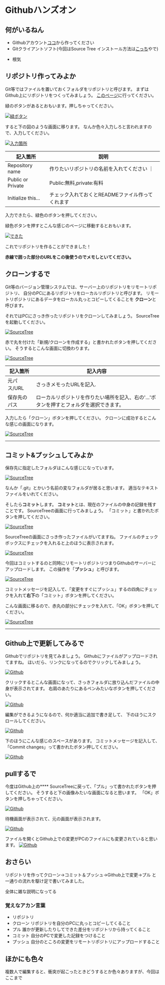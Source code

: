 # Githubハンズオン

## 何がいるねん
  - Githubアカウント[ココ]()から作ってください
  - Gitクライアントソフト(今回はSource Tree インストール方法は[こっち](../install-sourcetree.md)やで)
  <!-- github for windows 使いにくいねん -->
  - 根気

## リポジトリ作ってみよか
Git等ではファイルを置いておくフォルダをリポジトリと呼びます。
まずはGithub上にリポジトリをつくってみましょう。
[このページ](https://github.com/EnyaKitakagaya)に行ってください。

緑のボタンがあるとおもいます。押しちゃってください。

[ ![緑ボタン](imgs/img1.png) ](imgs/origin/img1.png)

すると下の図のような画面に移ります。
なんか色々入力しろと言われますので、入力してください。

[ ![入力箇所](imgs/img2.png) ](imgs/origin/img2.png)

| 記入箇所 | 説明 |
| -----|-----|
| Repository name | 作りたいリポジトリの名前を入れてください ｜
| Public or Private | Public:無料,private:有料 |
| Initialize this... | チェック入れておくとREADMEファイル作ってくれます |

入力できたら、緑色のボタンを押してください。

緑色ボタンを押すとこんな感じのページに移動するとおもいます。

[ ![できた](imgs/img3.png) ](imgs/origin/img3.png)

これでリポジトリを作ることができました！

**赤線で囲った部分のURLをこの後使うのでメモしといてください。**


## クローンするで

Git等のバージョン管理システムでは、サーバー上のリポジトリをリモートリポジトリ、
自分のPCにあるリポジトリをローカルリポジトリと呼びます。
リモートリポジトリにあるデータをローカル丸っとコピーしてくることを **クローン**と呼びます。

それではPCにさっき作ったリポジトリをクローンしてみましょう。
SourceTreeを起動してください。

[ ![SourceTree](imgs/img4.png) ](imgs/origin/img4.png)

赤で丸を付けた「新規/クローンを作成する」と書かれたボタンを押してください。
そうするとこんな画面に切換わります。

[ ![SourceTree](imgs/img5.png) ](imgs/origin/img5.png)

  | 記入箇所 | 記入内容 |
  | - | ------- |
  | 元パス/URL | さっきメモったURLを記入. |
  | 保存先のパス | ローカルリポジトリを作りたい場所を記入、右の'...'ボタンを押すとフォルダを選択できます。 |　　　　　

入力したら「クローン」ボタンを押してください。
クローンに成功するとこんな感じの画面になります。

[ ![SourceTree](imgs/img6.png) ](imgs/origin/img6.png)

-------
 ## コミット&プッシュしてみよか

保存先に指定したフォルダはこんな感じになっています。

[ ![SourceTree](imgs/img7.png) ](imgs/origin/img7.png)

なんか「.git」とかいう名前の変なフォルダが居ると思います。
適当なテキストファイルをいれてください。

そしたら**コミット**します。
**コミット**とは、現在のファイルの中身の記録を残すことです。
SourceTreeの画面に行ってみましょう。
「コミット」と書かれたボタンを押してください。

[ ![SourceTree](imgs/img8.png) ](imgs/origin/img8.png)


SourceTreeの画面にさっき作ったファイルがいてますね。
ファイルのチェックボックスにチェックを入れると上のほうに表示されます。

[ ![SourceTree](imgs/img8.png) ](imgs/origin/img8.png)

今回はコミットするのと同時にリモートリポジトリつまりGithubのサーバーにアップロードします。
この操作を「**プッシュ**」と呼びます。

[ ![SourceTree](imgs/img9.png) ](imgs/origin/img9.png)

コミットメッセージを記入して、「変更をすぐにプッシュ」するの四角にチェックを入れて**右下**の「コミット」ボタンを押してください。

こんな画面に移るので、赤丸の部分にチェックを入れて、「OK」ボタンを押してください。

[ ![SourceTree](imgs/img10.png) ](imgs/origin/img10.png)


-------

## Github上で更新してみるで
Githubでリポジトリを見てみましょう。
Githubにファイルがアップロードされてますね。
ほいだら、リンクになってるのでクリックしてみましょう。

[ ![Github](imgs/img12.png) ](imgs/origin/img12.png)



クリックするとこんな画面になって、さっきフォルダに放り込んだファイルの中身が表示されてます。
右肩のあたりにあるペンみたいなボタンを押してください。

[ ![Github](imgs/img13.png) ](imgs/origin/img13.png)


編集ができるようになるので、何か適当に追加で書き足して、
下のほうにスクロールしてください。

[ ![Github](imgs/img14.png) ](imgs/origin/img14.png)

下のほうにこんな感じのスペースがあります。
コミットメッセージを記入して、「Commit changes」って書かれたボタン押してください。

[ ![Github](imgs/img15.png) ](imgs/origin/img15.png)

## pullするで
今度はGithub上の****
SourceTreeに戻って、「プル」って書かれたボタンを押してください。
そうすると下の画像みたいな画面になると思います。
「OK」ボタンを押しちゃってください。

[ ![Github](imgs/img16.png) ](imgs/origin/img16.png)

待機画面が表示されて、元の画面が表示されます。

[ ![Github](imgs/img17.png) ](imgs/origin/img17.png)


ファイルを開くとGithub上での変更がPCのファイルにも変更されていると思います。
[ ![Github](imgs/img19.png) ](imgs/origin/img19.png)


## おさらい
リポジトリを作ってクローン→コミット＆プッシュ→Github上で変更→プル
と一通りの流れを駆け足で書いてみました。

全体に雑な説明になってる

### 覚えなアカン言葉
  - リポジトリ
  - クローン リポジトリを自分のPCに丸っとコピーしてくること
  - プル 誰かが更新したりしてできた差分をリポジトリから持ってくること
  - コミット 自分のPCで変更した記録をつけること
  - プッシュ 自分のところの変更をリモートリポジトリにアップロードすること


## ほかにも色々
複数人で編集すると、衝突が起こったときどうするとか色々ありますが、今回はここまで
